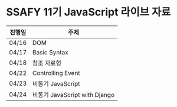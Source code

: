 # SSAFY 11기 JavaScript 라이브 자료

| 진행일 | 주제                          |
| ------ | ----------------------------- |
| 04/16  | DOM                           |
| 04/17  | Basic Syntax                  |
| 04/18  | 참조 자료형                   |
| 04/22  | Controlling Event             |
| 04/23  | 비동기 JavaScript             |
| 04/24  | 비동기 JavaScript with Django |
